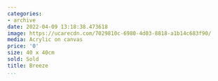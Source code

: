```yaml
---
categories:
- archive
date: 2022-04-09 13:18:38.473618
image: https://ucarecdn.com/7029810c-6980-4d03-8818-a1b14c683f90/
media: Acrylic on canvas
price: '0'
size: 40 x 40cm
sold: Sold
title: Breeze
...
```


